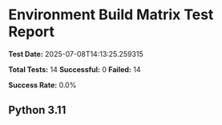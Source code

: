 # Environment Build Matrix Test Report

**Test Date:** 2025-07-08T14:13:25.259315

**Total Tests:** 14
**Successful:** 0
**Failed:** 14

**Success Rate:** 0.0%

## Python 3.11

